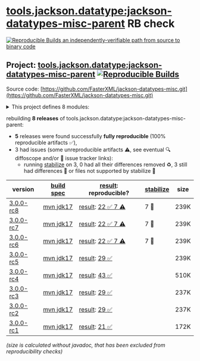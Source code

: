 [tools.jackson.datatype:jackson-datatypes-misc-parent](https://central.sonatype.com/artifact/tools.jackson.datatype/jackson-datatypes-misc-parent/versions) RB check
=======

[![Reproducible Builds](https://reproducible-builds.org/images/logos/rb.svg) an independently-verifiable path from source to binary code](https://reproducible-builds.org/)

## Project: [tools.jackson.datatype:jackson-datatypes-misc-parent](https://central.sonatype.com/artifact/tools.jackson.datatype/jackson-datatypes-misc-parent/versions) [![Reproducible Builds](https://img.shields.io/endpoint?url=https://raw.githubusercontent.com/jvm-repo-rebuild/reproducible-central/master/content/tools/jackson/datatype/jackson-datatypes-misc-parent/badge.json)](https://github.com/jvm-repo-rebuild/reproducible-central/blob/master/content/tools/jackson/datatype/jackson-datatypes-misc-parent/README.md)

Source code: [https://github.com/FasterXML/jackson-datatypes-misc.git](https://github.com/FasterXML/jackson-datatypes-misc.git)

<details><summary>This project defines 8 modules:</summary>

* [tools.jackson.datatype:jackson-datatype-jakarta-jsonp](https://central.sonatype.com/artifact/tools.jackson.datatype/jackson-datatype-jakarta-jsonp/overview)
* [tools.jackson.datatype:jackson-datatype-jakarta-mail](https://central.sonatype.com/artifact/tools.jackson.datatype/jackson-datatype-jakarta-mail/overview)
* [tools.jackson.datatype:jackson-datatype-javax-money](https://central.sonatype.com/artifact/tools.jackson.datatype/jackson-datatype-javax-money/overview)
* [tools.jackson.datatype:jackson-datatype-joda-money](https://central.sonatype.com/artifact/tools.jackson.datatype/jackson-datatype-joda-money/overview)
* [tools.jackson.datatype:jackson-datatype-json-org](https://central.sonatype.com/artifact/tools.jackson.datatype/jackson-datatype-json-org/overview)
* [tools.jackson.datatype:jackson-datatype-jsr353](https://central.sonatype.com/artifact/tools.jackson.datatype/jackson-datatype-jsr353/overview)
* [tools.jackson.datatype:jackson-datatype-moneta](https://central.sonatype.com/artifact/tools.jackson.datatype/jackson-datatype-moneta/overview)
* [tools.jackson.datatype:jackson-datatypes-misc-parent](https://central.sonatype.com/artifact/tools.jackson.datatype/jackson-datatypes-misc-parent/overview)
</details>

rebuilding **8 releases** of tools.jackson.datatype:jackson-datatypes-misc-parent:
- **5** releases were found successfully **fully reproducible** (100% reproducible artifacts :white_check_mark:),
- 3 had issues (some unreproducible artifacts :warning:, see eventual :mag: diffoscope and/or :memo: issue tracker links):
  - running [stabilize](doc/stabilize.md) on 3, 0 had all their differences removed :recycle:, 3 still had differences :rotating_light: or files not supported by stabilize :no_entry_sign:

| version | [build spec](/BUILDSPEC.md) | [result](https://reproducible-builds.org/docs/jvm/): reproducible? | [stabilize](https://github.com/google/oss-rebuild/blob/main/cmd/stabilize/README.md) | size |
| -- | --------- | ------ | ------ | -- |
| [3.0.0-rc8](https://central.sonatype.com/artifact/tools.jackson.datatype/jackson-datatypes-misc-parent/3.0.0-rc8/pom) | [mvn jdk17](jackson-datatypes-misc-parent-3.0.0-rc8.buildspec) | [result](jackson-datatypes-misc-parent-3.0.0-rc8.buildinfo): [22 :white_check_mark:  7 :warning:](jackson-datatypes-misc-parent-3.0.0-rc8.buildcompare) | 7 :no_entry_sign: | 239K |
| [3.0.0-rc7](https://central.sonatype.com/artifact/tools.jackson.datatype/jackson-datatypes-misc-parent/3.0.0-rc7/pom) | [mvn jdk17](jackson-datatypes-misc-parent-3.0.0-rc7.buildspec) | [result](jackson-datatypes-misc-parent-3.0.0-rc7.buildinfo): [22 :white_check_mark:  7 :warning:](jackson-datatypes-misc-parent-3.0.0-rc7.buildcompare) | 7 :no_entry_sign: | 239K |
| [3.0.0-rc6](https://central.sonatype.com/artifact/tools.jackson.datatype/jackson-datatypes-misc-parent/3.0.0-rc6/pom) | [mvn jdk17](jackson-datatypes-misc-parent-3.0.0-rc6.buildspec) | [result](jackson-datatypes-misc-parent-3.0.0-rc6.buildinfo): [22 :white_check_mark:  7 :warning:](jackson-datatypes-misc-parent-3.0.0-rc6.buildcompare) | 7 :no_entry_sign: | 239K |
| [3.0.0-rc5](https://central.sonatype.com/artifact/tools.jackson.datatype/jackson-datatypes-misc-parent/3.0.0-rc5/pom) | [mvn jdk17](jackson-datatypes-misc-parent-3.0.0-rc5.buildspec) | [result](jackson-datatypes-misc-parent-3.0.0-rc5.buildinfo): [29 :white_check_mark: ](jackson-datatypes-misc-parent-3.0.0-rc5.buildcompare) | | 239K |
| [3.0.0-rc4](https://central.sonatype.com/artifact/tools.jackson.datatype/jackson-datatypes-misc-parent/3.0.0-rc4/pom) | [mvn jdk17](jackson-datatypes-misc-parent-3.0.0-rc4.buildspec) | [result](jackson-datatypes-misc-parent-3.0.0-rc4.buildinfo): [43 :white_check_mark: ](jackson-datatypes-misc-parent-3.0.0-rc4.buildcompare) | | 510K |
| [3.0.0-rc3](https://central.sonatype.com/artifact/tools.jackson.datatype/jackson-datatypes-misc-parent/3.0.0-rc3/pom) | [mvn jdk17](jackson-datatypes-misc-parent-3.0.0-rc3.buildspec) | [result](jackson-datatypes-misc-parent-3.0.0-rc3.buildinfo): [29 :white_check_mark: ](jackson-datatypes-misc-parent-3.0.0-rc3.buildcompare) | | 237K |
| [3.0.0-rc2](https://central.sonatype.com/artifact/tools.jackson.datatype/jackson-datatypes-misc-parent/3.0.0-rc2/pom) | [mvn jdk17](jackson-datatypes-misc-parent-3.0.0-rc2.buildspec) | [result](jackson-datatypes-misc-parent-3.0.0-rc2.buildinfo): [29 :white_check_mark: ](jackson-datatypes-misc-parent-3.0.0-rc2.buildcompare) | | 237K |
| [3.0.0-rc1](https://central.sonatype.com/artifact/tools.jackson.datatype/jackson-datatypes-misc-parent/3.0.0-rc1/pom) | [mvn jdk17](jackson-datatypes-misc-parent-3.0.0-rc1.buildspec) | [result](jackson-datatypes-misc-parent-3.0.0-rc1.buildinfo): [21 :white_check_mark: ](jackson-datatypes-misc-parent-3.0.0-rc1.buildcompare) | | 172K |

<i>(size is calculated without javadoc, that has been excluded from reproducibility checks)</i>
